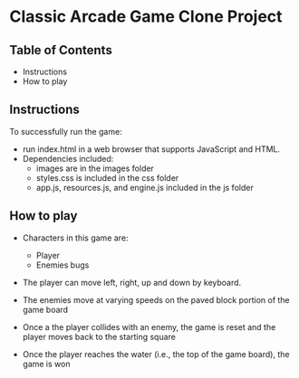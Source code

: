 # Classic Arcade Game Clone Project

## Table of Contents

- Instructions
- How to play

## Instructions

To successfully run the game:
 - run  index.html in a web browser that supports JavaScript and HTML.
 - Dependencies included:
   - images are in the images folder
   - styles.css is included in the css folder
   - app.js, resources.js, and engine.js  included in the js folder


##  How to play

- Characters in this game are:

  - Player
  - Enemies bugs

- The player can move left, right, up and down by keyboard.
- The enemies move at varying speeds on the paved block portion of the game board
- Once a the player collides with an enemy, the game is reset and the player moves back to the starting square
- Once the player reaches the water (i.e., the top of the game board), the game is won

